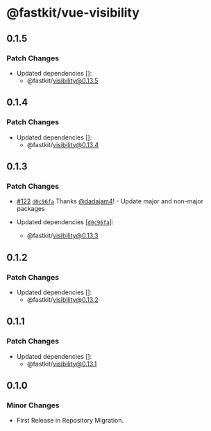 # @fastkit/vue-visibility

## 0.1.5

### Patch Changes

- Updated dependencies []:
  - @fastkit/visibility@0.13.5

## 0.1.4

### Patch Changes

- Updated dependencies []:
  - @fastkit/visibility@0.13.4

## 0.1.3

### Patch Changes

- [#122](https://github.com/dadajam4/fastkit/pull/122) [`d0c96fa`](https://github.com/dadajam4/fastkit/commit/d0c96faf96b6c91bcb8bc0b1ca9d22fc8ede303e) Thanks [@dadajam4](https://github.com/dadajam4)! - Update major and non-major packages

- Updated dependencies [[`d0c96fa`](https://github.com/dadajam4/fastkit/commit/d0c96faf96b6c91bcb8bc0b1ca9d22fc8ede303e)]:
  - @fastkit/visibility@0.13.3

## 0.1.2

### Patch Changes

- Updated dependencies []:
  - @fastkit/visibility@0.13.2

## 0.1.1

### Patch Changes

- Updated dependencies []:
  - @fastkit/visibility@0.13.1

## 0.1.0

### Minor Changes

- First Release in Repository Migration.
